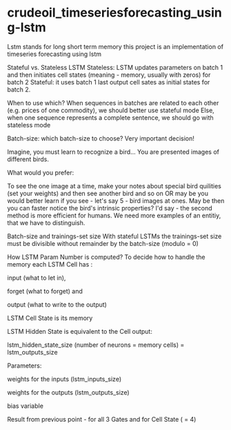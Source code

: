 # crudeoil_timeseriesforecasting_using-lstm
Lstm stands for long short term memory
this project is an implementation of timeseries forecasting using lstm

Stateful vs. Stateless LSTM
Stateless: LSTM updates parameters on batch 1 and then initiates cell states (meaning - memory, usually with zeros) for batch 2
Stateful: it uses batch 1 last output cell sates as initial states for batch 2.

When to use which?
When sequences in batches are related to each other (e.g. prices of one commodity), we should better use stateful mode
Else, when one sequence represents a complete sentence, we should go with stateless mode


Batch-size: which batch-size to choose?
Very important decision!

Imagine, you must learn to recognize a bird... You are presented images of different birds.

What would you prefer:

To see the one image at a time, make your notes about special bird quilities (set your weights) and then see another bird and so on
OR may be you would better learn if you see - let's say 5 - bird images at ones. May be then you can faster notice the bird's intrinsic properties?
I'd say - the second method is more efficient for humans. We need more examples of an entitiy, that we have to distinguish.

Batch-size and trainings-set size
With stateful LSTMs the trainings-set size must be divisible without remainder by the batch-size (modulo = 0)

How LSTM Param Number is computed?
To decide how to handle the memory each LSTM Cell has :

input (what to let in),

forget (what to forget) and

output (what to write to the output)

LSTM Cell State is its memory

LSTM Hidden State is equivalent to the Cell output:

lstm_hidden_state_size (number of neurons = memory cells) = lstm_outputs_size

Parameters:

weights for the inputs (lstm_inputs_size)

weights for the outputs (lstm_outputs_size)

bias variable

Result from previous point - for all 3 Gates and for Cell State ( = 4)
